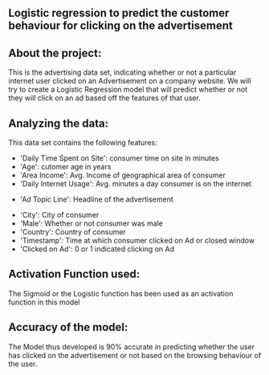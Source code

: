 ## Logistic regression to predict the customer behaviour for clicking on the advertisement

## About the project:
This is the advertising data set, indicating whether or not a particular internet user clicked on an Advertisement on a company website. We will try to create a Logistic Regression model that will predict whether or not they will click on an ad based off the features of that user.

## Analyzing the data:
This data set contains the following features:

*	'Daily Time Spent on Site': consumer time on site in minutes
*	'Age': cutomer age in years
*	'Area Income': Avg. Income of geographical area of consumer
*	'Daily Internet Usage': Avg. minutes a day consumer is on the internet
-	'Ad Topic Line': Headline of the advertisement
*	'City': City of consumer
*	'Male': Whether or not consumer was male
*	'Country': Country of consumer
*	'Timestamp': Time at which consumer clicked on Ad or closed window
*	'Clicked on Ad': 0 or 1 indicated clicking on Ad


## Activation Function used:
The Sigmoid or the Logistic function has been used as an activation function in this model


## Accuracy of the model:
The Model thus developed is 90% accurate in predicting whether the user has clicked on the advertisement or not based on the browsing behaviour of the user.
